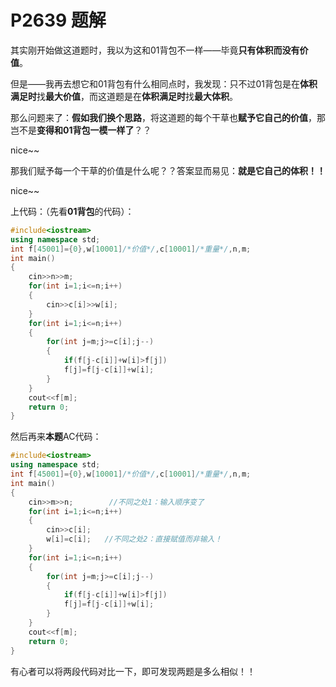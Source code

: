 # P2639 题解

其实刚开始做这道题时，我以为这和01背包不一样——毕竟**只有体积而没有价值**。

但是——我再去想它和01背包有什么相同点时，我发现：只不过01背包是在**体积满足时**找**最大价值**，而这道题是在**体积满足时**找**最大体积**。

那么问题来了：**假如我们换个思路**，将这道题的每个干草也**赋予它自己的价值**，那岂不是**变得和01背包一模一样了**？？

nice~~

那我们赋予每一个干草的价值是什么呢？？答案显而易见：**就是它自己的体积！！**

nice~~

上代码：（先看**01背包**的代码）：

```cpp
#include<iostream>
using namespace std;
int f[45001]={0},w[10001]/*价值*/,c[10001]/*重量*/,n,m;
int main()
{
	cin>>n>>m;
	for(int i=1;i<=n;i++)
	{
		cin>>c[i]>>w[i];
	}
	for(int i=1;i<=n;i++)
	{
		for(int j=m;j>=c[i];j--)
		{
			if(f[j-c[i]]+w[i]>f[j])
			f[j]=f[j-c[i]]+w[i];
		}
	}
	cout<<f[m];
	return 0;
}
```

然后再来**本题**AC代码：

```cpp
#include<iostream>
using namespace std;
int f[45001]={0},w[10001]/*价值*/,c[10001]/*重量*/,n,m;
int main()
{
	cin>>m>>n;        //不同之处1：输入顺序变了
	for(int i=1;i<=n;i++)
	{
		cin>>c[i];
		w[i]=c[i];   //不同之处2：直接赋值而非输入！
	}
	for(int i=1;i<=n;i++)
	{
		for(int j=m;j>=c[i];j--)
		{
			if(f[j-c[i]]+w[i]>f[j])
			f[j]=f[j-c[i]]+w[i];
		}
	}
	cout<<f[m];
	return 0;
}
```

有心者可以将两段代码对比一下，即可发现两题是多么相似！！